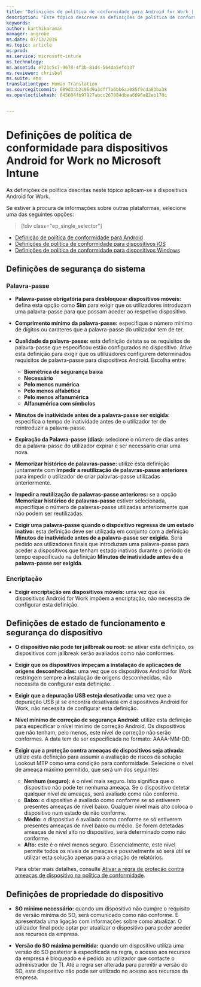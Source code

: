 ```yaml
---
title: "Definições de política de conformidade para Android for Work | Microsoft Intune"
description: "Este tópico descreve as definições de política de conformidade do dispositivo para dispositivos Android que são compatíveis com o Android for Work."
keywords: 
author: karthikaraman
manager: angrobe
ms.date: 07/13/2016
ms.topic: article
ms.prod: 
ms.service: microsoft-intune
ms.technology: 
ms.assetid: e721c5c7-9678-4f3b-81d4-564da5efd337
ms.reviewer: chrisbal
ms.suite: ems
translationtype: Human Translation
ms.sourcegitcommit: 609d3ab2c96d9a3dff7a6bb6aa085f9cda83ba38
ms.openlocfilehash: 845604fb97927abcc267884dbea6096a82eb170c


---
```



# Definições de política de conformidade para dispositivos Android for Work no Microsoft Intune

As definições de política descritas neste tópico aplicam-se a dispositivos Android for Work.

Se estiver à procura de informações sobre outras plataformas, selecione uma das seguintes opções:
> [!div class="op_single_selector"]
- [Definição de política de conformidade para Android](android-compliance-policy-settings-in-microsoft-intune.md)
- [Definições de política de conformidade para dispositivos iOS](ios-compliance-policy-settings-in-microsoft-intune.md)
- [Definições de política de conformidade para dispositivos Windows](windows-compliance-policy-settings-in-microsoft-intune.md)

## Definições de segurança do sistema
### Palavra-passe
- **Palavra-passe obrigatória para desbloquear dispositivos móveis:** defina esta opção como **Sim** para exigir que os utilizadores introduzam uma palavra-passe para que possam aceder ao respetivo dispositivo.

-  **Comprimento mínimo da palavra-passe:** especifique o número mínimo de dígitos ou carateres que a palavra-passe do utilizador tem de ter.

- **Qualidade da palavra-passe:** esta definição deteta se os requisitos de palavra-passe que especificou estão configurados no dispositivo. Ative esta definição para exigir que os utilizadores configurem determinados requisitos de palavra-passe para dispositivos Android. Escolha entre:
  -   **Biométrica de segurança baixa**
  - **Necessário**
  -   **Pelo menos numérica**
  -   **Pelo menos alfabética**
  -   **Pelo menos alfanumérica**
  -   **Alfanumérica com símbolos**

- **Minutos de inatividade antes de a palavra-passe ser exigida:** especifica o tempo de inatividade antes de o utilizador ter de reintroduzir a palavra-passe.

- **Expiração da Palavra-passe (dias):** selecione o número de dias antes de a palavra-passe do utilizador expirar e ser necessário criar uma nova.

- **Memorizar histórico de palavras-passe:** utilize esta definição juntamente com **Impedir a reutilização de palavras-passe anteriores** para impedir o utilizador de criar palavras-passe utilizadas anteriormente.

- **Impedir a reutilização de palavras-passe anteriores:** se a opção **Memorizar histórico de palavras-passe** estiver selecionada, especifique o número de palavras-passe utilizadas anteriormente que não podem ser reutilizadas.

- **Exigir uma palavra-passe quando o dispositivo regressa de um estado inativo:** esta definição deve ser utilizada em conjunto com a definição **Minutos de inatividade antes de a palavra-passe ser exigida**. Será pedido aos utilizadores finais que introduzam uma palavra-passe para aceder a dispositivos que tenham estado inativos durante o período de tempo especificado na definição **Minutos de inatividade antes de a palavra-passe ser exigida**.

### Encriptação
- **Exigir encriptação em dispositivos móveis:** uma vez que os dispositivos Android for Work impõem a encriptação, não necessita de configurar esta definição.

## Definições de estado de funcionamento e segurança do dispositivo

- **O dispositivo não pode ter jailbreak ou root:** se ativar esta definição, os dispositivos com jailbreak serão avaliados como não conformes.
- **Exigir que os dispositivos impeçam a instalação de aplicações de origens desconhecidas:** uma vez que os dispositivos Android for Work restringem sempre a instalação de origens desconhecidas, não necessita de configurar esta definição. .  

- **Exigir que a depuração USB esteja desativada**: uma vez que a depuração USB já se encontra desativada em dispositivos Android for Work, não necessita de configurar esta definição.

- **Nível mínimo de correção de segurança Android**: utilize esta definição para especificar o nível mínimo de correção Android.  Os dispositivos que não tenham, pelo menos, este nível de correção não serão conformes. A data tem de ser especificada no formato: AAAA-MM-DD.
- **Exigir que a proteção contra ameaças de dispositivos seja ativada**: utilize esta definição para assumir a avaliação de riscos da solução Lookout MTP como uma condição para conformidade. Selecione o nível de ameaça máximo permitido, que será um dos seguintes:

  - **Nenhum (seguro):** é o nível mais seguro. Isto significa que o dispositivo não pode ter nenhuma ameaça. Se o dispositivo detetar qualquer nível de ameaças, será avaliado como não conforme.
  - **Baixo:** o dispositivo é avaliado como conforme se só estiverem presentes ameaças de nível baixo. Qualquer nível mais alto coloca o dispositivo num estado de não conforme.
  - **Médio:** o dispositivo é avaliado como conforme se só estiverem presentes ameaças de nível baixo ou médio. Se forem detetadas ameaças de nível alto no dispositivo, será determinado como não conforme.
  - **Alto:** este é o nível menos seguro. Essencialmente, este nível permite todos os níveis de ameaças e possivelmente só será útil se utilizar esta solução apenas para a criação de relatórios.

  Para obter mais detalhes, consulte [Ativar a regra de proteção contra ameaças de dispositivo na política de conformidade](enable-device-threat-protection-rule-in-compliance-policy.md).

## Definições de propriedade do dispositivo
- **SO mínimo necessário:** quando um dispositivo não cumpre o requisito de versão mínima do SO, será comunicado como não conforme.
  É apresentada uma ligação com informações sobre como atualizar. O utilizador final pode optar por atualizar o dispositivo para poder aceder aos recursos da empresa.

- **Versão do SO máxima permitida:** quando um dispositivo utiliza uma versão do SO posterior à especificada na regra, o acesso aos recursos da empresa é bloqueado e é pedido ao utilizador que contacte o administrador de TI. Até a regra ser alterada para permitir a versão do SO, este dispositivo não pode ser utilizado no acesso aos recursos da empresa.



<!--HONumber=Oct16_HO2-->


